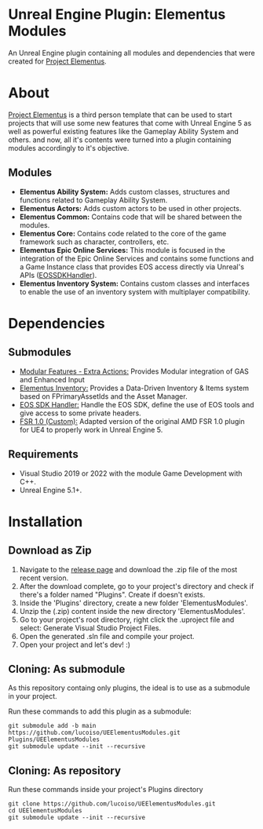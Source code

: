 # Unreal Engine Plugin: Elementus Modules
An Unreal Engine plugin containing all modules and dependencies that were created for [Project Elementus](https://github.com/lucoiso/UEProject_Elementus).

# About
[Project Elementus](https://github.com/lucoiso/UEProject_Elementus) is a third person template that can be used to start projects that will use some new features that come with Unreal Engine 5 as well as powerful existing features like the Gameplay Ability System and others. and now, all it's contents were turned into a plugin containing modules accordingly to it's objective.

## Modules
* **Elementus Ability System:** Adds custom classes, structures and functions related to Gameplay Ability System.
* **Elementus Actors:** Adds custom actors to be used in other projects.
* **Elementus Common:** Contains code that will be shared between the modules.
* **Elementus Core:** Contains code related to the core of the game framework such as character, controllers, etc.
* **Elementus Epic Online Services:** This module is focused in the integration of the Epic Online Services and contains some functions and a Game Instance class that provides EOS access directly via Unreal's APIs ([EOSSDKHandler](https://github.com/lucoiso/UEEOSSDKHandler)).
* **Elementus Inventory System:** Contains custom classes and interfaces to enable the use of an inventory system with multiplayer compatibility.

# Dependencies
## Submodules
* [Modular Features - Extra Actions:](https://github.com/lucoiso/UEModularFeatures_ExtraActions) Provides Modular integration of GAS and Enhanced Input
* [Elementus Inventory:](https://github.com/lucoiso/UEElementusInventory) Provides a Data-Driven Inventory & Items system based on FPrimaryAssetIds and the Asset Manager.
* [EOS SDK Handler:](https://github.com/lucoiso/UEEOSSDKHandler) Handle the EOS SDK, define the use of EOS tools and give access to some private headers.
* [FSR 1.0 (Custom):](https://github.com/lucoiso/UEFSR) Adapted version of the original AMD FSR 1.0 plugin for UE4 to properly work in Unreal Engine 5.

## Requirements
* Visual Studio 2019 or 2022 with the module Game Development with C++.
* Unreal Engine 5.1+.

# Installation
## Download as Zip
1. Navigate to the [release page](https://github.com/lucoiso/UEElementusModules/releases) and download the .zip file of the most recent version.
2. After the download complete, go to your project's directory and check if there's a folder named "Plugins". Create if doesn't exists.
3. Inside the 'Plugins' directory, create a new folder 'ElementusModules'.
4. Unzip the (.zip) content inside the new directory 'ElementusModules'.
5. Go to your project's root directory, right click the .uproject file and select: Generate Visual Studio Project Files.
6. Open the generated .sln file and compile your project.
7. Open your project and let's dev! :)

## Cloning: As submodule
As this repository containg only plugins, the ideal is to use as a submodule in your project.

Run these commands to add this plugin as a submodule:
```
git submodule add -b main https://github.com/lucoiso/UEElementusModules.git Plugins/UEElementusModules
git submodule update --init --recursive
```

## Cloning: As repository
Run these commands inside your project's Plugins directory

```
git clone https://github.com/lucoiso/UEElementusModules.git
cd UEElementusModules
git submodule update --init --recursive
```
